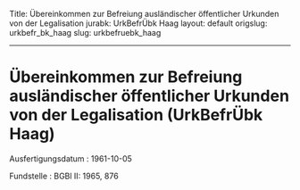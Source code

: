 Title: Übereinkommen zur Befreiung ausländischer öffentlicher Urkunden von der Legalisation
jurabk: UrkBefrÜbk Haag
layout: default
origslug: urkbefr_bk_haag
slug: urkbefruebk_haag

---

# Übereinkommen zur Befreiung ausländischer öffentlicher Urkunden von der Legalisation (UrkBefrÜbk Haag)

Ausfertigungsdatum
:   1961-10-05

Fundstelle
:   BGBl II: 1965, 876

